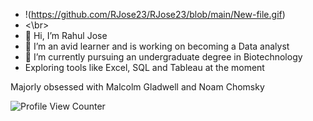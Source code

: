 - !(https://github.com/RJose23/RJose23/blob/main/New-file.gif)
- <\br>
- 👋 Hi, I’m Rahul Jose
- 👀 I’m an avid learner and is working on becoming a Data analyst
- 🌱 I’m currently pursuing an undergraduate degree in Biotechnology
-    Exploring tools like Excel, SQL and Tableau at the moment

Majorly obsessed with Malcolm Gladwell and Noam Chomsky

![Profile View Counter](https://komarev.com/ghpvc/?username=RJose23)

